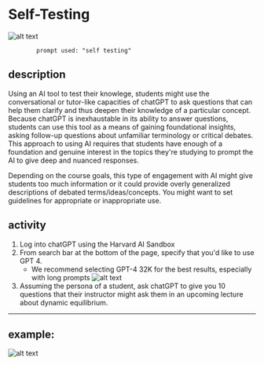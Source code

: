 # Self-Testing
![alt text](https://files.slack.com/files-pri/T0HTW3H0V-F062NANQKRB/elle.l.studio_self_testing.png?pub_secret=f9e628d0a8)

            prompt used: "self testing"

## description
Using an AI tool to test their knowlege, students might use the conversational or tutor-like capacities of chatGPT to ask questions that can help them clarify and thus deepen their knowledge of a particular concept. Because chatGPT is inexhaustable in its ability to answer questions, students can use this tool as a means of gaining foundational insights, asking follow-up questions about unfamiliar terminology or critical debates. This approach to using AI requires that students have enough of a foundation and genuine interest in the topics they're studying to prompt the AI to give deep and nuanced responses.

Depending on the course goals, this type of engagement with AI might give students too much information or it could provide overly generalized descriptions of debated terms/ideas/concepts. You might want to set guidelines for appropriate or inappropriate use. 

## activity
1. Log into chatGPT using the Harvard AI Sandbox
2. From search bar at the bottom of the page, specify that you'd like to use GPT 4.
    *  We recommend selecting GPT-4 32K for the best results, especially with long prompts
![alt text](https://files.slack.com/files-pri/T0HTW3H0V-F0612HG51ND/video_to_gif__6_..gif?pub_secret=4e1c91c9ce)
3. Assuming the persona of a student, ask chatGPT to give you 10 questions that their instructor might ask them in an upcoming lecture about dynamic equilibrium.

---
## example: 
![alt text](https://files.slack.com/files-pri/T0HTW3H0V-F062BLXSYNB/screen_shot_2023-10-25_at_11.40.16_am.png?pub_secret=ea92c7c0fa)